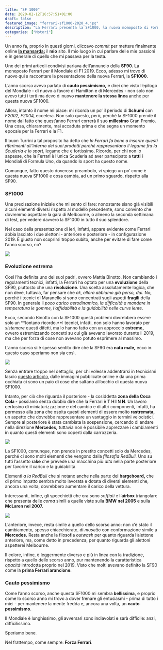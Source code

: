 ```yaml
---
title: "SF 1000"
date: 2020-02-12T16:57:51+01:00
draft: false
featured_image: "ferrari-sf1000-2020_4.jpg"
description: "La Ferrari presenta la SF1000, la nuova monoposto di Formula Uno"
categories: ["Motori"]
---
```


Un anno fa, proprio in questi giorni, cliccavo _commit_ per mettere finalmente online [**la mansarda:**](https://la-mansarda.com) il **mio** sito. Il mio luogo in cui parlare delle mie passioni e in generale di quello che mi passava per la testa. 

Uno dei primi articoli condivisi parlava dell’annuncio della **SF90.** La monoposto Ferrari per il Mondiale di F1 2019. Ecco, adesso mi trovo di nuovo qui a raccontare la presentazione della nuova Ferrari, la **SF1000.**

L’anno scorso avevo parlato di **cauto pessimismo,** e direi che visto l’epilogo del Mondiale - di nuovo a favore di Hamilton e di Mercedes - non solo non avevo tutti i torti ma devo di nuovo **mantenere la stessa linea** anche per questa nuova SF1000. 

Allora, intanto il nome mi piace: mi ricorda un po’ il periodo di **Schumi** con _F2002, F2004,_ eccetera. Non solo questo, però, perché la SF1000 prende il nome dal fatto che quest’anno Ferrari correrà il suo **millesimo** Gran Premio. Una cosa, chiaramente, mai accaduta prima e che segna un momento epocale per la Ferrari e la F1. 

Il buon Turrini a tal proposito ha detto che _la Ferrari fa bene a inserire questi riferimenti all’interno dei suoi prodotti perché rappresentano il legame fra la Scuderia e lo sport_, legame che è fortissimo. Ricordo, per chi non lo sapesse, che la Ferrari è l’unica Scuderia ad aver partecipato a **tutti** i Mondiali di Formula Uno, da quando lo sport ha questo nome. 

Comunque, fatto questo doveroso preambolo, vi spiego un po’ come è questa nuova SF1000 e cosa cambia, ad un primo sguardo, rispetto alla SF90. 

### SF1000
Una precisazione iniziale che mi sento di fare: nonostante siano già visibili alcuni elementi diversi rispetto al modello precedente, sono convinto che dovremmo aspettare la gara di Melbourne, o almeno la seconda settimana di test, per vedere davvero la SF1000 in tutto il suo splendore. 

Nel caso della presentazione di ieri, infatti, appare evidente come Ferrari abbia lasciato i due alettoni - anteriore e posteriore - in configurazione 2019. È giusto non scoprirsi troppo subito, anche per evitare di fare come l’anno scorso, no?

<img src="/images/blog/c9f87750-0cd6-455c-a7c8-1b03391a9d5e-1-1920x1280.jpg"/>

### Evoluzione estrema
Così l’ha definita uno dei suoi padri, ovvero Mattia Binotto. Non cambiando i regolamenti tecnici, infatti, la Ferrari ha optato per una **evoluzione** della SF90, piuttosto che una **rivoluzione.** Una scelta assolutamente logica, che non deve, tuttavia, far pensare che _ok, allora abbiamo già perso, dai._ No, perché i tecnici di Maranello si sono concentrati sugli aspetti **fragili** della SF90. In generale il _poco carico aerodinamico, la difficoltà a mandare in temperatura le gomme, l'affidabilità e la guidabilità nelle curve lente._

Ecco, secondo Binotto con la SF1000 questi problemi dovrebbero essere solo un **lontano ricordo.**I tecnici, infatti, non solo hanno lavorato per _sistemare_ questi difetti, ma lo hanno fatto con un approccio **estremo,** ovvero estremizzando concetti su cui già avevano lavorato durante il 2019, ma che per forza di cose non avevano potuto esprimere al massimo. 

L’anno scorso si è spesso sentito dire che la SF90 era **nata male,** ecco in questo caso speriamo non sia così.

<img src="/images/blog/5e42bd1688b5624c772f5ba3.jpeg" />

Senza entrare troppo nel dettaglio, per chi volesse addentrarsi in tecnicismi lascio [questo articolo,](https://www.f1analisitecnica.com/2020/02/ferrari-sf1000-evoluzione-estrema-sf90.html?refresh_ce=3734) dalle immagini pubblicate online e da una prima occhiata ci sono un paio di cose che saltano all’occhio di questa nuova SF1000. 

Intanto, per ciò che riguarda il posteriore - la cosiddetta **zona della Coca Cola -** possiamo senza dubbio dire che la Ferrari è **T H I N N**. Un lavoro certosino di miniaturizzazione e del cambio e di altri componenti, infatti, ha permesso alla zona che ospita questi elementi di essere molto **rastremata,** un aspetto che dovrebbe rappresentare un vantaggio in termini velocistici. 
Sempre al posteriore è stata cambiata la sospensione, cercando di andare nella direzione **Mercedes,** tuttavia non è possibile apprezzare i cambiamenti in quanto questi elementi sono coperti dalla carrozzeria. 

<img src="/images/blog/ferrari-sf1000-pance.jpg" />

La SF1000, comunque, non prende in prestito concetti solo da Mercedes, perché ci sono molti elementi che vengono dalla _filosofia RedBull._ Uno su tutti l’assetto **rake** che prevede una macchina più _alta_ nella parte posteriore per favorire il carico e la guidabilità.

Elementi _a la RedBull_ che si notano anche nella parte dei **bargeboard,** che di primo impatto sembra molto lavorata e dotata di diversi elementi che, ancora una volta, dovrebbero aumentare il carico della vettura. 

Interessanti, infine, gli specchietti che ora sono _soffiati_ e l’**airbox** triangolare che presenta delle _corna_ simili a quelle viste sulla **BMW nel 2005** e sulla **McLaren nel 2007.**

<img src="/images/blog/EQg5tI-WkAkumWy-1.jpeg" />

L’anteriore, invece, resta simile a quello dello scorso anno: non c’è stato il cambiamento, spesso chiacchierato, di _musetto_ con conformazione simile a **Mercedes.** Resta anche la filosofia _outwash_ per quanto riguarda l’alettone anteriore, ma, come detto in precedenza, per quanto riguarda gli alettoni aspetterei Melbourne. 

Il colore, infine, è leggermente diverso e più in linea con la tradizione, rispetto a quello dello scorso anno, pur mantenendo la caratteristica _opacità_ introdotta proprio nel 2019. Visto che molti avevano definito la SF90 come la **prima Ferrari arancione**.

### Cauto pessimismo

Come l’anno scorso, anche questa SF1000 mi sembra **bellissima,** e proprio come lo scorso anno mi trovo a dover frenare gli entusiasmi - prima di tutto i miei - per mantenere la mente fredda e, ancora una volta, un **cauto pessimismo.**

Il Mondiale è lunghissimo, gli avversari sono indiavolati e sarà difficile: anzi, difficilissimo. 

Speriamo bene. 

Nel frattempo, come sempre: **Forza Ferrari.**
